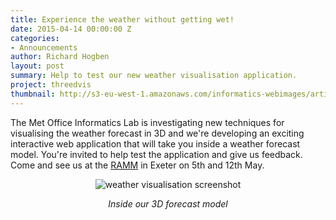 ```yaml
---
title: Experience the weather without getting wet!
date: 2015-04-14 00:00:00 Z
categories:
- Announcements
author: Richard Hogben
layout: post
summary: Help to test our new weather visualisation application.
project: threedvis
thumbnail: http://s3-eu-west-1.amazonaws.com/informatics-webimages/articles/2015-04-14-demonstration/screenshot-2015-03-25.jpg
---
```


The Met Office Informatics Lab is investigating new techniques for visualising the weather forecast in 3D and we're developing an exciting interactive web application that will take you inside a weather forecast model.
You're invited to help test the application and give us feedback. Come and see us at the [RAMM](http://www.rammuseum.org.uk) in Exeter on 5th and 12th May.

<div style="text-align:center">
        <img src="{{ site.image-bin }}screenshot-2015-03-25.jpg" alt="weather visualisation screenshot"/>
        <cite><p>Inside our 3D forecast model</p></cite>
</div>
